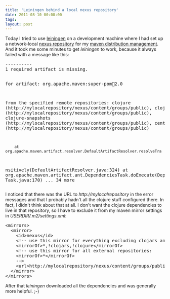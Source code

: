 ```yaml
---
title: 'Leiningen behind a local nexus repository'
date: 2011-08-10 00:00:00 
tags: 
layout: post
---
```

<p>Today I tried to use <a href="https://github.com/technomancy/leiningen">leiningen</a> on a development machine where I had set up a network-local <a href="http://nexus.sonatype.org/">nexus repository</a> for my <a href="http://maven.apache.org/pom.html#Distribution_Management">maven distribution management</a>. And it took me some minutes to get <em>leiningen</em> to work, because it always failed with a message like this:</p>
<pre>
----------
1 required artifact is missing.

for artifact:
  org.apache.maven:super-pom:jar:2.0

from the specified remote repositories:
  clojure (http://mylocalrepository/nexus/content/groups/public),
  clojars (http://mylocalrepository/nexus/content/groups/public),
  clojure-snapshots (http://mylocalrepository/nexus/content/groups/public),
  central (http://mylocalrepository/nexus/content/groups/public)


        at org.apache.maven.artifact.resolver.DefaultArtifactResolver.resolveTra
nsitively(DefaultArtifactResolver.java:324)
        at org.apache.maven.artifact.ant.DependenciesTask.doExecute(Dependencies
Task.java:170)
        ... 34 more
</pre>
<p>I noticed that there was the URL to <em>http://mylocalrepository</em> in the error messages and that I probably hadn't all the clojure stuff configured there. In fact, I didn't think about that at all. I don't want the clojure dependencies to live in that repository, so I have to exclude it from my maven mirror settings in <em>USERDIR/.m2/settings.xml</em>:
<pre>
&lt;mirrors&gt;
  &lt;mirror&gt;
    &lt;id&gt;nexus&lt;/id&gt;
    &lt;!-- use this mirror for everything excluding clojars and clojure: --&gt;
    &lt;mirrorOf&gt;*,!clojars,!clojure&lt;/mirrorOf&gt;
    &lt;!-- use this mirror for all external repositories:
    &lt;mirrorOf&gt;*&lt;/mirrorOf&gt;
    --&gt;
    &lt;url&gt;http://mylocalrepository/nexus/content/groups/public&lt;/url&gt;
  &lt;/mirror&gt;
&lt;/mirrors&gt;
</pre>
<p>After that <em>leiningen</em> downloaded all the dependencies and was generally more helpful. ;-)</p>
